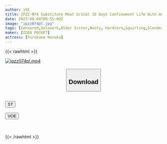 ```yaml
---
author: j91
title: IPZZ-074 Substitute Meat Urinal 10 Days Confinement Life With An Unequaled Yakuza Old Man That Does Not End Even If You Ejaculate Or Ejaculate Honoka Furukawa
date: 2023-08-04T00:55:00Z
image: "ipzz074pl.jpg"
tags: [Censored,Solowork,Older Sister,Nasty, Hardcore,Squirting,Slender,Digital Mosaic	 ]
maker: [IDEA POCKET]
actress: [Furukawa Honoka]
---
```



{{< rawhtml >}}

<div class="video" data-videoid="arDVzPqM8XCxXKa">
    <a href="javascript:;">
        <img src="https://my.j91.asia/posts/ipzz074pl/ipzz074pl.jpg" width="WIDTH" height="HEIGHT" alt="ipzz074pl.mp4" loading="lazy">
    </a>
</div>

<script type="text/javascript" src="https://j91.asia/asset/on-demand-st.js"></script>

<br>
  <link rel="stylesheet" href="https://j91.asia/asset/bs5.css">
  
  <center>
  <button class="btn btn-primary" type="button" data-bs-toggle="collapse" data-bs-target=".multi-collapse" aria-expanded="false" aria-controls="multiCollapseExample1 multiCollapseExample2"><h2>Download</h2></button></center>
</p>
<div class="row">
  <div class="col">
    <div class="collapse multi-collapse" id="multiCollapseExample1">
      <div class="card card-body">
	      	      <br>
<div class="buttons">  
<a href="https://streamtape.to/v/arDVzPqM8XCxXKa"><button class="btn-hover color-3"><i class="fa fa-download"></i> ST</button></a></div>
    </div>
  </div>
</div>
  <div class="col">
    <div class="collapse multi-collapse" id="multiCollapseExample2">
      <div class="card card-body">
	      <br>
<div class="buttons">
    <a href="https://voe.sx/bdshcd6u3j2b"><button class="btn-hover color-9"><i class="fa fa-download"></i> VOE</button></a></div>
<br><br>
      </div>
    </div>
  </div>
</div>

{{< /rawhtml >}}